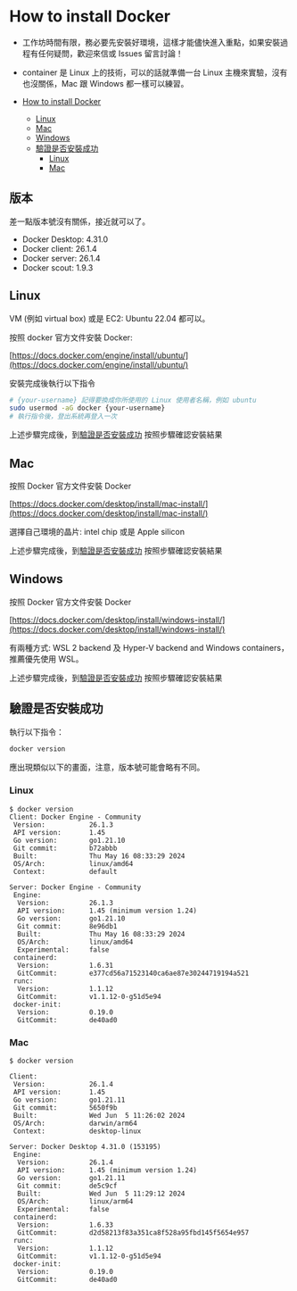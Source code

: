 # How to install Docker

- 工作坊時間有限，務必要先安裝好環境，這樣才能儘快進入重點，如果安裝過程有任何疑問，歡迎來信或 Issues 留言討論！
- container 是 Linux 上的技術，可以的話就準備一台 Linux 主機來實驗，沒有也沒關係，Mac 跟 Windows 都一樣可以練習。

- [How to install Docker](#how-to-install-docker)
  - [Linux](#linux)
  - [Mac](#mac)
  - [Windows](#windows)
  - [驗證是否安裝成功](#驗證是否安裝成功)
    - [Linux](#linux-1)
    - [Mac](#mac-1)

## 版本

差一點版本號沒有關係，接近就可以了。

- Docker Desktop: 4.31.0
- Docker client: 26.1.4
- Docker server: 26.1.4
- Docker scout: 1.9.3

## Linux

VM (例如 virtual box) 或是 EC2: Ubuntu 22.04 都可以。

按照 docker 官方文件安裝 Docker:

[https://docs.docker.com/engine/install/ubuntu/](https://docs.docker.com/engine/install/ubuntu/)

安裝完成後執行以下指令

```bash
# {your-username} 記得要換成你所使用的 Linux 使用者名稱，例如 ubuntu
sudo usermod -aG docker {your-username}
# 執行指令後，登出系統再登入一次
```

上述步驟完成後，到[驗證是否安裝成功](#驗證是否安裝成功) 按照步驟確認安裝結果

## Mac

按照 Docker 官方文件安裝 Docker

[https://docs.docker.com/desktop/install/mac-install/](https://docs.docker.com/desktop/install/mac-install/)

選擇自己環境的晶片: intel chip 或是 Apple silicon

上述步驟完成後，到[驗證是否安裝成功](#驗證是否安裝成功) 按照步驟確認安裝結果

## Windows

按照 Docker 官方文件安裝 Docker

[https://docs.docker.com/desktop/install/windows-install/](https://docs.docker.com/desktop/install/windows-install/)

有兩種方式: WSL 2 backend 及 Hyper-V backend and Windows containers，推薦優先使用 WSL。

上述步驟完成後，到[驗證是否安裝成功](#驗證是否安裝成功) 按照步驟確認安裝結果

## 驗證是否安裝成功

執行以下指令：

```bash
docker version
```

應出現類似以下的畫面，注意，版本號可能會略有不同。

### Linux

```
$ docker version
Client: Docker Engine - Community
 Version:           26.1.3
 API version:       1.45
 Go version:        go1.21.10
 Git commit:        b72abbb
 Built:             Thu May 16 08:33:29 2024
 OS/Arch:           linux/amd64
 Context:           default

Server: Docker Engine - Community
 Engine:
  Version:          26.1.3
  API version:      1.45 (minimum version 1.24)
  Go version:       go1.21.10
  Git commit:       8e96db1
  Built:            Thu May 16 08:33:29 2024
  OS/Arch:          linux/amd64
  Experimental:     false
 containerd:
  Version:          1.6.31
  GitCommit:        e377cd56a71523140ca6ae87e30244719194a521
 runc:
  Version:          1.1.12
  GitCommit:        v1.1.12-0-g51d5e94
 docker-init:
  Version:          0.19.0
  GitCommit:        de40ad0
```

### Mac

```
$ docker version

Client:
 Version:           26.1.4
 API version:       1.45
 Go version:        go1.21.11
 Git commit:        5650f9b
 Built:             Wed Jun  5 11:26:02 2024
 OS/Arch:           darwin/arm64
 Context:           desktop-linux

Server: Docker Desktop 4.31.0 (153195)
 Engine:
  Version:          26.1.4
  API version:      1.45 (minimum version 1.24)
  Go version:       go1.21.11
  Git commit:       de5c9cf
  Built:            Wed Jun  5 11:29:12 2024
  OS/Arch:          linux/arm64
  Experimental:     false
 containerd:
  Version:          1.6.33
  GitCommit:        d2d58213f83a351ca8f528a95fbd145f5654e957
 runc:
  Version:          1.1.12
  GitCommit:        v1.1.12-0-g51d5e94
 docker-init:
  Version:          0.19.0
  GitCommit:        de40ad0
```
